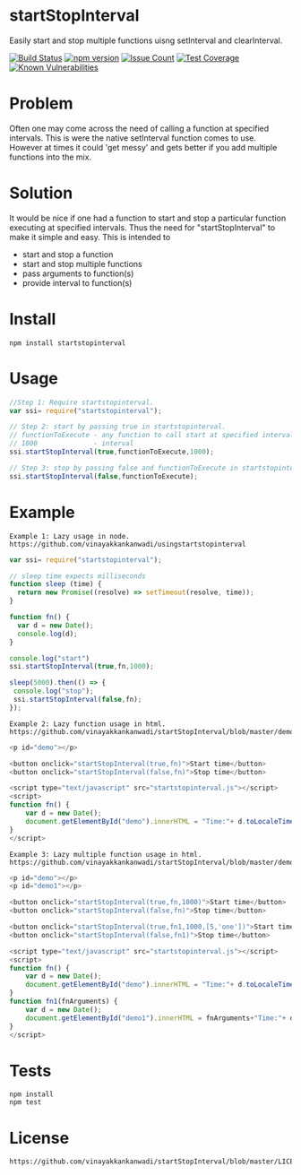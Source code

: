 # startStopInterval
Easily start and stop multiple functions uisng setInterval and clearInterval.

[![Build Status](https://travis-ci.org/vinayakkankanwadi/startStopInterval.svg?branch=master)](https://travis-ci.org/vinayakkankanwadi/startStopInterval)
[![npm version](https://badge.fury.io/js/startstopinterval.png)](https://badge.fury.io/js/startstopinterval)
[![Issue Count](https://codeclimate.com/repos/57f0d662762539006c007be9/badges/9188f8cd47a655a05661/issue_count.svg)](https://codeclimate.com/repos/57f0d662762539006c007be9/feed)
[![Test Coverage](https://codeclimate.com/repos/57f0d662762539006c007be9/badges/9188f8cd47a655a05661/coverage.svg)](https://codeclimate.com/repos/57f0d662762539006c007be9/coverage)
[![Known Vulnerabilities](https://snyk.io/test/github/vinayakkankanwadi/startstopinterval/4b139fc03c5c21f584b62bec9148d49c63b7442e/badge.svg)](https://snyk.io/test/github/vinayakkankanwadi/startstopinterval/4b139fc03c5c21f584b62bec9148d49c63b7442e)

Problem
========
Often one may come across the need of calling a function at specified intervals.
This is were the native setInterval function comes to use.  
However at times it could 'get messy' and gets better if you add multiple functions into the mix.

Solution
========
It would be nice if one had a function to start and stop a particular function executing at specified intervals.
Thus the need for "startStopInterval" to make it simple and easy.
This is intended to 
- start and stop a function 
- start and stop multiple functions
- pass arguments to function(s)
- provide interval to function(s)

Install
========
```
npm install startstopinterval
```

Usage
======
```javascript
//Step 1: Require startstopinterval.
var ssi= require("startstopinterval");
```

```javascript
// Step 2: start by passing true in startstopinterval.
// functionToExecute - any function to call start at specified intervals.
// 1000              - interval
ssi.startStopInterval(true,functionToExecute,1000);
```

```javascript 
// Step 3: stop by passing false and functionToExecute in startstopinterval.
ssi.startStopInterval(false,functionToExecute);
```

Example
======
```
Example 1: Lazy usage in node.
https://github.com/vinayakkankanwadi/usingstartstopinterval
```
```javascript
var ssi= require("startstopinterval");

// sleep time expects milliseconds
function sleep (time) {
  return new Promise((resolve) => setTimeout(resolve, time));
}

function fn() {
  var d = new Date();
  console.log(d);
}

console.log("start")
ssi.startStopInterval(true,fn,1000);

sleep(5000).then(() => {
 console.log("stop");
 ssi.startStopInterval(false,fn);
});
```

```
Example 2: Lazy function usage in html.
https://github.com/vinayakkankanwadi/startStopInterval/blob/master/demo.html
```
```javascript
<p id="demo"></p>

<button onclick="startStopInterval(true,fn)">Start time</button>
<button onclick="startStopInterval(false,fn)">Stop time</button>

<script type="text/javascript" src="startstopinterval.js"></script>
<script>
function fn() {
    var d = new Date();
    document.getElementById("demo").innerHTML = "Time:"+ d.toLocaleTimeString();
}
</script>
```

```
Example 3: Lazy multiple function usage in html.
https://github.com/vinayakkankanwadi/startStopInterval/blob/master/demo.html
```
```javascript
<p id="demo"></p>
<p id="demo1"></p>

<button onclick="startStopInterval(true,fn,1000)">Start time</button>
<button onclick="startStopInterval(false,fn)">Stop time</button>

<button onclick="startStopInterval(true,fn1,1000,[5,'one'])">Start time</button>
<button onclick="startStopInterval(false,fn1)">Stop time</button>

<script type="text/javascript" src="startstopinterval.js"></script>
<script>
function fn() {
    var d = new Date();
    document.getElementById("demo").innerHTML = "Time:"+ d.toLocaleTimeString();
}
function fn1(fnArguments) {
    var d = new Date();
    document.getElementById("demo1").innerHTML = fnArguments+"Time:"+ d.toLocaleTimeString();
}
</script>
```

Tests
=====
```shell
npm install
npm test
```

License
=======
```
https://github.com/vinayakkankanwadi/startStopInterval/blob/master/LICENSE
```
